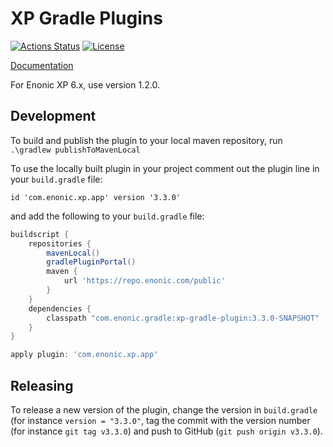 # XP Gradle Plugins

[![Actions Status](https://github.com/enonic/xp-gradle-plugin/workflows/Gradle%20Build/badge.svg)](https://github.com/enonic/xp-gradle-plugin/actions)
[![License](https://img.shields.io/github/license/enonic/xp-gradle-plugin.svg)](http://www.apache.org/licenses/LICENSE-2.0.html)

[Documentation](docs/index.adoc)

For Enonic XP 6.x, use version 1.2.0.

## Development

To build and publish the plugin to your local maven repository, run `.\gradlew publishToMavenLocal`

To use the locally built plugin in your project comment out the plugin line in your `build.gradle` file:
```
id 'com.enonic.xp.app' version '3.3.0'
```

and add the following to your `build.gradle` file:
```groovy
buildscript {
    repositories {
        mavenLocal()
        gradlePluginPortal()
        maven {
            url 'https://repo.enonic.com/public'
        }
    }
    dependencies {
        classpath "com.enonic.gradle:xp-gradle-plugin:3.3.0-SNAPSHOT"
    }
}

apply plugin: 'com.enonic.xp.app'
```

## Releasing

To release a new version of the plugin, change the version in `build.gradle` (for instance `version = "3.3.0"`, tag the commit with the version number (for instance `git tag v3.3.0`) and push to GitHub (`git push origin v3.3.0`).
